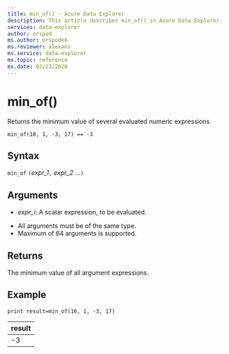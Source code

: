 ```yaml
---
title: min_of() - Azure Data Explorer
description: This article describes min_of() in Azure Data Explorer.
services: data-explorer
author: orspod
ms.author: orspodek
ms.reviewer: alexans
ms.service: data-explorer
ms.topic: reference
ms.date: 02/13/2020
---
```

# min_of()

Returns the minimum value of several evaluated numeric expressions.

```kusto
min_of(10, 1, -3, 17) == -3
```

## Syntax

`min_of` `(`*expr_1*`,` *expr_2* ...`)`

## Arguments

* *expr_i*: A scalar expression, to be evaluated.

- All arguments must be of the same type.
- Maximum of 64 arguments is supported.

## Returns

The minimum value of all argument expressions.

## Example

<!-- csl: https://help.kusto.windows.net/Samples  -->
```kusto
print result=min_of(10, 1, -3, 17) 
```

|result|
|---|
|-3|
